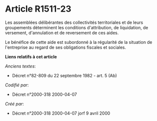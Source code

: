 # Article R1511-23

Les assemblées délibérantes des collectivités territoriales et de leurs groupements déterminent les conditions d'attribution,
de liquidation, de versement, d'annulation et de reversement de ces aides.

Le bénéfice de cette aide est subordonné à la régularité de la situation de l'entreprise au regard de ses obligations
fiscales et sociales.

**Liens relatifs à cet article**

_Anciens textes_:

  - Décret n°82-809 du 22 septembre 1982 - art. 5 (Ab)

_Codifié par_:

  - Décret n°2000-318 2000-04-07

_Créé par_:

  - Décret n°2000-318 2000-04-07 jorf 9 avril 2000

